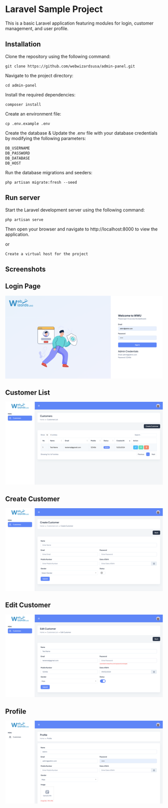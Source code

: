 # Laravel Sample Project

This is a basic Laravel application featuring modules for login, customer management, and user profile.

## Installation

Clone the repository using the following command:
```
git clone https://github.com/webwizardsusa/admin-panel.git
```

Navigate to the project directory:
```
cd admin-panel
```

Install the required dependencies:
```
composer install
```

Create an environment file:
```
cp .env.example .env
```

Create the database & Update the .env file with your database credentials by modifying the following parameters:
```
DB_USERNAME
DB_PASSWORD
DB_DATABASE
DB_HOST
```

Run the database migrations and seeders:
```
php artisan migrate:fresh --seed
```

## Run server

Start the Laravel development server using the following command:
```
php artisan serve
```
Then open your browser and navigate to http://localhost:8000 to view the application.

or

```
Create a virtual host for the project
```

## Screenshots

## Login Page
![login](public/readme/login.png)

## Customer List
![list](public/readme/listcustomer.png)

## Create Customer
![create](public/readme/createcustomer.png)

## Edit Customer
![edit](public/readme/editcustomer.png)

## Profile
![profile](public/readme/profile.png)